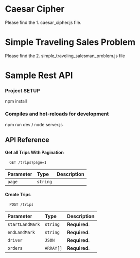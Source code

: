 
# Caesar Cipher
Please find the 1. caesar_cipher.js file.

# Simple Traveling Sales Problem
Please find the 2. simple_traveling_salesman_problem.js file

# Sample Rest API

### Project SETUP
npm install

### Compiles and hot-reloads for development
npm run dev / node server.js

## API Reference

#### Get all Trips With Pagination

```http
  GET /trips?page=1
```

| Parameter | Type     | Description                |
| :-------- | :------- | :------------------------- |
| `page` | `string` | |

#### Create Trips

```http
  POST /trips
```

| Parameter | Type     | Description                       |
| :-------- | :------- | :-------------------------------- |
| `startLandMark`      | `string` | **Required**. |
| `endLandMark`      | `string` | **Required**. |
| `driver`      | `JSON` | **Required**.|
| `orders`      | `ARRAY[]` | **Required**.  |


